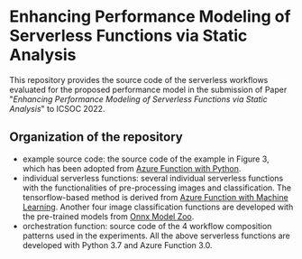 # Enhancing Performance Modeling of Serverless Functions via Static Analysis
This repository provides the source code of the serverless workflows evaluated for the proposed performance model in the submission of Paper "*Enhancing Performance Modeling of Serverless Functions via Static Analysis*" to ICSOC 2022.
## Organization of the repository
- example source code: the source code of the example in Figure 3, which has been adopted from [Azure Function with Python](https://docs.microsoft.com/en-us/azure/azure-functions/create-first-function-cli-python?tabs=azure-cli%2Cbash%2Cbrowser).
- individual serverless functions: several individual serverless functions with the functionalities of pre-processing images and classification. The tensorflow-based method is derived from [Azure Function with Machine Learning](https://docs.microsoft.com/en-us/azure/azure-functions/functions-machine-learning-tensorflow?tabs=bash). Another four image classification functions are developed with the pre-trained models from [Onnx Model Zoo](https://github.com/onnx/models).
- orchestration function: source code of the 4 workflow composition patterns used in the experiments.
All the above serverless functions are developed with Python 3.7 and Azure Function 3.0.
